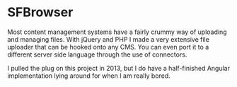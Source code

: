 <!--
  id: 2231
  slug: sfbrowser
  type: fortpolio
  excerpt: <p>With jQuery and PHP I made a very extensive file uploader that can be hooked onto any CMS. You can even port it to a different server side language through the use of connectors.</p>
  categories: JavaScript, HTML/CSS, open source, UX
  tags: HTML, CSS, JavaScript, jQuery, PHP, XML, Flash
  clients: 
  collaboration: 
  prizes: 
  thumbnail: sfbrowser.jpg
  image: sfbrowser.jpg
  images: sfbrowser4.jpg, sfbrowser.gif, sfbrowser.jpg, sfbrowser0.jpg, sfbrowser1.jpg, sfbrowser2.jpg, sfbrowser3.jpg
  inCv: false
  inPortfolio: false
  dateFrom: 2008-05-01
  dateTo: 2014-04-01
-->

# SFBrowser

<p>Most content management systems have a fairly crummy way of uploading and managing files. With jQuery and PHP I made a very extensive file uploader that can be hooked onto any CMS. You can even port it to a different server side language through the use of connectors.</p>
<p>I pulled the plug on this project in 2013, but I do have a half-finished Angular implementation lying around for when I am really bored.</p>